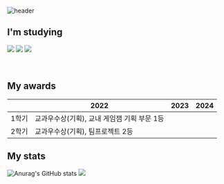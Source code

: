 ![header](https://capsule-render.vercel.app/api?type=Waving&color=auto&height=200&section=header&text=rladmschd235%20Github&fontSize=50)
<h2 align="left"> I'm studying</h2>
<div>
  <img src="https://img.shields.io/badge/Unity-FFFFFF?style=flat&logo=Unity&logoColor=black"/>
  <img src="https://img.shields.io/badge/C Sharp-239120?style=flat&logo=C Sharp&logoColor=white"/>
  <img src="https://img.shields.io/badge/C++-00599C?style=flat&logo=C&logoColor=white"/>
 </div>
 <br><br>

<h2 align="left"> My awards</h2>

|| 2022 | 2023 | 2024 |
| ----- | ----- | ----- | ----- |
| 1학기 | 교과우수상(기획), 교내 게임잼 기획 부문 1등 |||
| 2학기 | 교과우수상(기획), 팀프로젝트 2등 |||

<h2 align="left"> My stats</h2>

![Anurag's GitHub stats](https://github-readme-stats.vercel.app/api?username=rladmschd235&show_icons=true&theme=tokyonight)
<img src="https://github-readme-stats.vercel.app/api/top-langs/?username=rladmschd235&theme=tokyonight&layout=compact">
